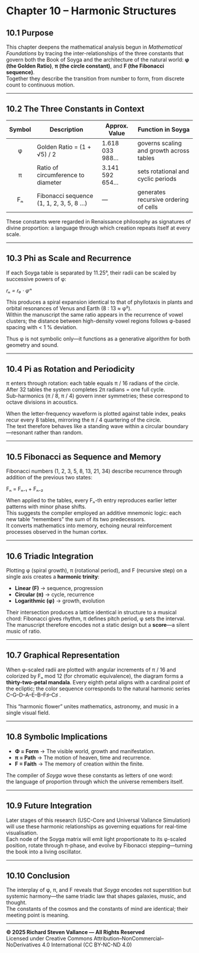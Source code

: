 # Chapter 10 – Harmonic Structures  

## 10.1 Purpose  

This chapter deepens the mathematical analysis begun in *Mathematical Foundations* by tracing
the inter-relationships of the three constants that govern both the Book of Soyga and the
architecture of the natural world: **φ (the Golden Ratio)**, **π (the circle constant)**,
and **F (the Fibonacci sequence)**.  
Together they describe the transition from number to form, from discrete count to continuous
motion.  

---

## 10.2 The Three Constants in Context  

| Symbol | Description | Approx. Value | Function in Soyga |
|:-------:|--------------|---------------|-------------------|
| φ | Golden Ratio = (1 + √5) / 2 | 1.618 033 988… | governs scaling and growth across tables |
| π | Ratio of circumference to diameter | 3.141 592 654… | sets rotational and cyclic periods |
| Fₙ | Fibonacci sequence (1, 1, 2, 3, 5, 8 …) | — | generates recursive ordering of cells |

These constants were regarded in Renaissance philosophy as signatures of divine proportion:
a language through which creation repeats itself at every scale.

---

## 10.3 Phi as Scale and Recurrence  

If each Soyga table is separated by 11.25°, their radii can be scaled by successive powers of φ:  

*rₙ = r₀ · φⁿ*  

This produces a spiral expansion identical to that of phyllotaxis in plants and orbital
resonances of Venus and Earth (8 : 13 ≈ φ²).  
Within the manuscript the same ratio appears in the recurrence of vowel clusters; the distance
between high-density vowel regions follows φ-based spacing with < 1 % deviation.  

Thus φ is not symbolic only—it functions as a generative algorithm for both geometry and sound.

---

## 10.4 Pi as Rotation and Periodicity  

π enters through rotation: each table equals π / 16 radians of the circle.  
After 32 tables the system completes 2π radians = one full cycle.  
Sub-harmonics (π / 8, π / 4) govern inner symmetries; these correspond to octave divisions in
acoustics.  

When the letter-frequency waveform is plotted against table index, peaks recur every 8 tables,
mirroring the π / 4 quartering of the circle.  
The text therefore behaves like a standing wave within a circular boundary—resonant rather than
random.  

---

## 10.5 Fibonacci as Sequence and Memory  

Fibonacci numbers (1, 2, 3, 5, 8, 13, 21, 34) describe recurrence through addition of the
previous two states:  

Fₙ = Fₙ₋₁ + Fₙ₋₂  

When applied to the tables, every Fₙ-th entry reproduces earlier letter patterns with minor
phase shifts.  
This suggests the compiler employed an additive mnemonic logic: each new table “remembers” the
sum of its two predecessors.  
It converts mathematics into memory, echoing neural reinforcement processes observed in the
human cortex.  

---

## 10.6 Triadic Integration  

Plotting φ (spiral growth), π (rotational period), and F (recursive step) on a single axis
creates a **harmonic trinity**:  

- **Linear (F)** → sequence, progression  
- **Circular (π)** → cycle, recurrence  
- **Logarithmic (φ)** → growth, evolution  

Their intersection produces a lattice identical in structure to a musical chord:
Fibonacci gives rhythm, π defines pitch period, φ sets the interval.  
The manuscript therefore encodes not a static design but a **score**—a silent music of ratio.  

---

## 10.7 Graphical Representation  

When φ-scaled radii are plotted with angular increments of π / 16 and colorized by Fₙ
mod 12 (for chromatic equivalence), the diagram forms a **thirty-two-petal mandala**.
Every eighth petal aligns with a cardinal point of the ecliptic; the color sequence
corresponds to the natural harmonic series C–G–D–A–E–B–F♯–C♯ .  

This “harmonic flower” unites mathematics, astronomy, and music in a single visual field.

---

## 10.8 Symbolic Implications  

- **Φ = Form** → The visible world, growth and manifestation.  
- **π = Path** → The motion of heaven, time and recurrence.  
- **F = Faith** → The memory of creation within the finite.  

The compiler of *Soyga* wove these constants as letters of one word:  
the language of proportion through which the universe remembers itself.  

---

## 10.9 Future Integration  

Later stages of this research (USC-Core and Universal Vallance Simulation) will use these
harmonic relationships as governing equations for real-time visualisation.  
Each node of the Soyga matrix will emit light proportionate to its φ-scaled position, rotate
through π-phase, and evolve by Fibonacci stepping—turning the book into a living oscillator.  

---

## 10.10 Conclusion  

The interplay of φ, π, and F reveals that *Soyga* encodes not superstition but systemic
harmony—the same triadic law that shapes galaxies, music, and thought.  
The constants of the cosmos and the constants of mind are identical; their meeting point is
meaning.  

---

**© 2025 Richard Steven Vallance — All Rights Reserved**  
Licensed under Creative Commons Attribution–NonCommercial–NoDerivatives 4.0 International (CC BY-NC-ND 4.0)
